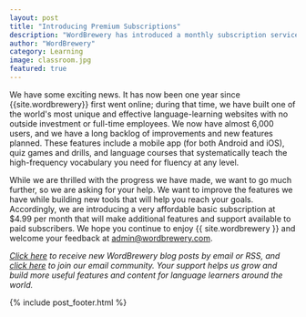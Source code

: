 ```yaml
---
layout: post
title: "Introducing Premium Subscriptions"
description: "WordBrewery has introduced a monthly subscription service"
author: "WordBrewery"
category: Learning
image: classroom.jpg
featured: true
---
```


We have some exciting news. It has now been one year since {{site.wordbrewery}} first went online; during that time, we have built one of the world's most unique and effective language-learning websites with no outside investment or full-time employees. We now have almost 6,000 users, and we have a long backlog of improvements and new features planned. These features include a mobile app (for both Android and iOS), quiz games and drills, and language courses that systematically teach the high-frequency vocabulary you need for fluency at any level.

While we are thrilled with the progress we have made, we want to go much further, so we are asking for your help. We want to improve the features we have while building new tools that will help you reach your goals. Accordingly, we are introducing a very affordable basic subscription at $4.99 per month that will make additional features and support available to paid subscribers. We hope you continue to enjoy {{ site.wordbrewery }} and welcome your feedback at [admin@wordbrewery.com](mailto:admin@wordbrewery.com).

*[Click here](http://feeds.feedburner.com/LanguageUntapped) to receive new WordBrewery blog posts by email or RSS, and [click here](http://goo.gl/pTPRvb) to join our email community. Your support helps us grow and build more useful features and content for language learners around the world.*

{% include post_footer.html %}
